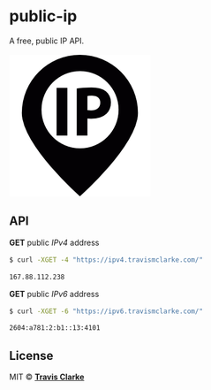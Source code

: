 # public-ip
A free, public IP API.
<br>
<br>
[![public-ip](/ip.png)](https://github.com/clarketm/public-ip)

## API

**GET** public *IPv4* address

```bash
$ curl -XGET -4 "https://ipv4.travismclarke.com/"
```
```bash
167.88.112.238
```


**GET** public *IPv6* address

```bash
$ curl -XGET -6 "https://ipv6.travismclarke.com/"
```
```bash
2604:a781:2:b1::13:4101
```

## License

MIT &copy; [**Travis Clarke**](https://blog.travismclarke.com/)
